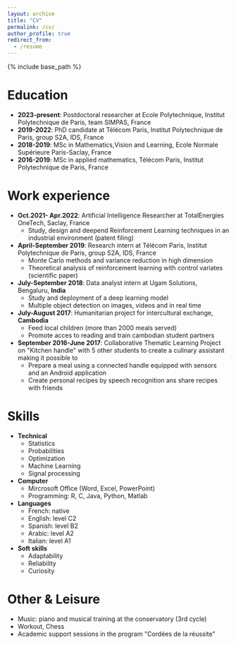 ```yaml
---
layout: archive
title: "CV"
permalink: /cv/
author_profile: true
redirect_from:
  - /resume
---
```


{% include base_path %}

Education
======
* <b>2023-present</b>: Postdoctoral researcher at Ecole Polytechnique, Institut Polytechnique de Paris, team SIMPAS, France
* <b>2019-2022</b>: PhD candidate at Télécom Paris, Institut Polytechnique de Paris, group S2A, IDS, France
* <b>2018-2019</b>: MSc in Mathematics,Vision and Learning, Ecole Normale Supérieure Paris-Saclay, France
* <b>2016-2019</b>: MSc in applied mathematics, Télécom Paris, Institut Polytechnique de Paris, France

Work experience
======
* <b>Oct.2021- Apr.2022</b>: Artificial Intelligence Researcher at TotalEnergies OneTech, Saclay, France
  * Study, design and deepend Reinforcement Learning techniques in an industrial environment (patent filing)
* <b>April-September 2019</b>: Research intern at Télécom Paris, Institut Polytechnique de Paris, group S2A, IDS, France
  * Monte Carlo methods and variance reduction in high dimension
  * Theoretical analysis of reinforcement learning with control variates (scientific paper)
* <b>July-September 2018</b>: Data analyst intern at Ugam Solutions, Bengaluru, <b>India</b>
  * Study and deployment of a deep learning model
  * Multiple object detection on images, videos and in real time
* <b>July-August 2017</b>: Humanitarian project for intercultural exchange, <b>Cambodia</b>
  * Feed local children (more than 2000 meals served)
  * Promote acces to reading and train cambodian student partners
* <b>September 2016-June 2017</b>: Collaborative Thematic Learning Project on "Kitchen handle" with 5 other students to create a culinary assistant making it possible to
  * Prepare a meal using a connected handle equipped with sensors and an Android application
  * Create personal recipes by speech recognition ans share recipes with friends
  
Skills
======
* <b>Technical</b>
  * Statistics
  * Probabilities
  * Optimization
  * Machine Learning
  * Signal processing
* <b>Computer</b>
  * Mircrosoft Office (Word, Excel, PowerPoint)
  * Programming: R, C, Java, Python, Matlab
* <b>Languages</b>
  * French: native
  * English: level C2
  * Spanish: level B2
  * Arabic:  level A2
  * Italian: level A1
* <b>Soft skills</b>
  * Adaptability
  * Reliability
  * Curiosity
  
Other & Leisure
======
* Music: piano and musical training at the conservatory (3rd cycle)
* Workout, Chess
* Academic support sessions in the program "Cordées de la réussite"
